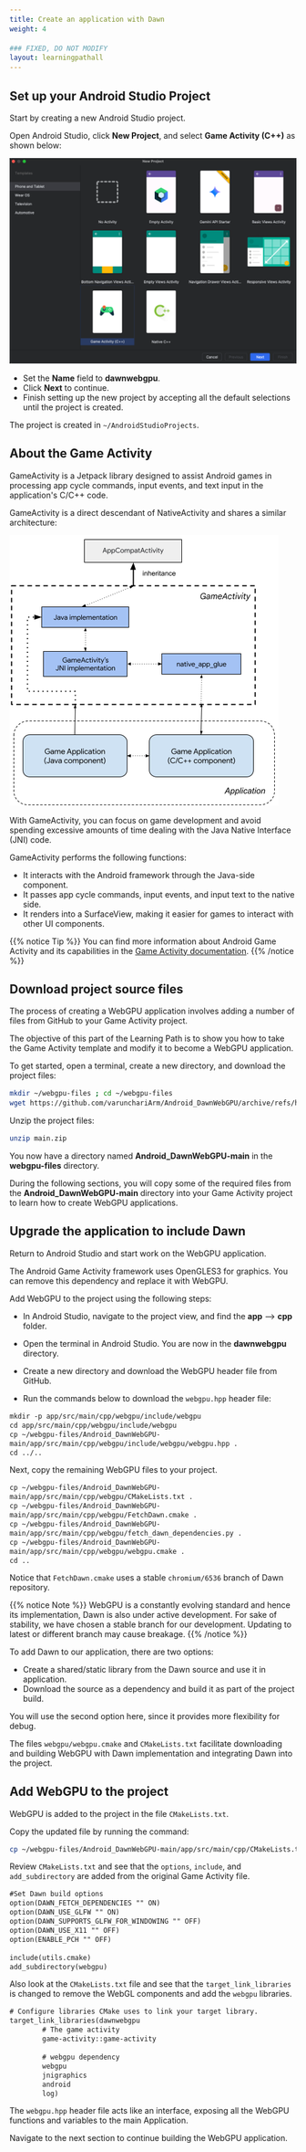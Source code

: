 ```yaml
---
title: Create an application with Dawn
weight: 4

### FIXED, DO NOT MODIFY
layout: learningpathall
---
```


## Set up your Android Studio Project

Start by creating a new Android Studio project.

Open Android Studio, click **New Project**, and select **Game Activity (C++)** as shown below:

![New Game Activity #center](./images/android_studio_new_game_activity.png "Figure 4: New C++ Game Activity")

* Set the **Name** field to **dawnwebgpu**. 
* Click **Next** to continue. 
* Finish setting up the new project by accepting all the default selections until the project is created. 

The project is created in `~/AndroidStudioProjects`.

## About the Game Activity

GameActivity is a Jetpack library designed to assist Android games in processing app cycle commands, input events, and text input in the application's C/C++ code. 

GameActivity is a direct descendant of NativeActivity and shares a similar architecture:

![Game Activity Architecture #center](./images/GameActivityArchitecture.png "Figure 5: Game Activity Architecture")

With GameActivity, you can focus on game development and avoid spending excessive amounts of time dealing with the Java Native Interface (JNI) code.

GameActivity performs the following functions:

* It interacts with the Android framework through the Java-side component.
* It passes app cycle commands, input events, and input text to the native side.
* It renders into a SurfaceView, making it easier for games to interact with other UI components.

{{% notice Tip %}}
You can find more information about Android Game Activity and its capabilities in the [Game Activity documentation](https://developer.android.com/games/agdk/game-activity).
{{% /notice %}}

## Download project source files

The process of creating a WebGPU application involves adding a number of files from GitHub to your Game Activity project. 

The objective of this part of the Learning Path is to show you how to take the Game Activity template and modify it to become a WebGPU application. 

To get started, open a terminal, create a new directory, and download the project files:

```bash
mkdir ~/webgpu-files ; cd ~/webgpu-files
wget https://github.com/varunchariArm/Android_DawnWebGPU/archive/refs/heads/main.zip
```

Unzip the project files:

```bash
unzip main.zip
```

You now have a directory named **Android_DawnWebGPU-main** in the **webgpu-files** directory. 

During the following sections, you will copy some of the required files from the **Android_DawnWebGPU-main** directory into your Game Activity project to learn how to create WebGPU applications.

## Upgrade the application to include Dawn

Return to Android Studio and start work on the WebGPU application. 

The Android Game Activity framework uses OpenGLES3 for graphics. You can remove this dependency and replace it with WebGPU. 

Add WebGPU to the project using the following steps:

* In Android Studio, navigate to the project view, and find the **app** --> **cpp** folder.

* Open the terminal in Android Studio. You are now in the **dawnwebgpu** directory.

* Create a new directory and download the WebGPU header file from GitHub.

* Run the commands below to download the `webgpu.hpp` header file:

```console
mkdir -p app/src/main/cpp/webgpu/include/webgpu
cd app/src/main/cpp/webgpu/include/webgpu
cp ~/webgpu-files/Android_DawnWebGPU-main/app/src/main/cpp/webgpu/include/webgpu/webgpu.hpp .
cd ../..
```

Next, copy the remaining WebGPU files to your project. 

```console
cp ~/webgpu-files/Android_DawnWebGPU-main/app/src/main/cpp/webgpu/CMakeLists.txt .
cp ~/webgpu-files/Android_DawnWebGPU-main/app/src/main/cpp/webgpu/FetchDawn.cmake .
cp ~/webgpu-files/Android_DawnWebGPU-main/app/src/main/cpp/webgpu/fetch_dawn_dependencies.py .
cp ~/webgpu-files/Android_DawnWebGPU-main/app/src/main/cpp/webgpu/webgpu.cmake .
cd ..
```

Notice that `FetchDawn.cmake` uses a stable `chromium/6536` branch of Dawn repository. 

{{% notice Note %}}
WebGPU is a constantly evolving standard and hence its implementation, Dawn is also under active development. For sake of stability, we have chosen a stable branch for our development. Updating to latest or different branch may cause breakage.
{{% /notice %}}

To add Dawn to our application, there are two options:

* Create a shared/static library from the Dawn source and use it in application.
* Download the source as a dependency and build it as part of the project build.

You will use the second option here, since it provides more flexibility for debug.

The files `webgpu/webgpu.cmake` and `CMakeLists.txt` facilitate downloading and building WebGPU with Dawn implementation and integrating Dawn into the project.

## Add WebGPU to the project

WebGPU is added to the project in the file `CMakeLists.txt`.

Copy the updated file by running the command:

```bash
cp ~/webgpu-files/Android_DawnWebGPU-main/app/src/main/cpp/CMakeLists.txt .
```

Review `CMakeLists.txt` and see that the `options`, `include`, and `add_subdirectory` are added from the original Game Activity file.

```output
#Set Dawn build options
option(DAWN_FETCH_DEPENDENCIES "" ON)
option(DAWN_USE_GLFW "" ON)
option(DAWN_SUPPORTS_GLFW_FOR_WINDOWING "" OFF)
option(DAWN_USE_X11 "" OFF)
option(ENABLE_PCH "" OFF)

include(utils.cmake)
add_subdirectory(webgpu)
```

Also look at the `CMakeLists.txt` file and see that the `target_link_libraries` is changed to remove the WebGL components and add the `webgpu` libraries. 

```output
# Configure libraries CMake uses to link your target library.
target_link_libraries(dawnwebgpu
        # The game activity
        game-activity::game-activity

        # webgpu dependency
        webgpu
        jnigraphics
        android
        log)
```


The `webgpu.hpp` header file acts like an interface, exposing all the WebGPU functions and variables to the main Application.

Navigate to the next section to continue building the WebGPU application. 
